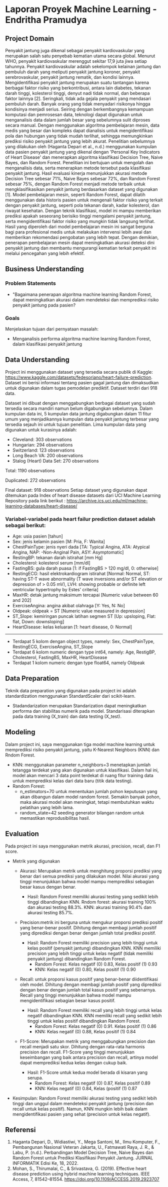 # Laporan Proyek Machine Learning - Endritha Pramudya

## Project Domain

Penyakit jantung juga dikenal sebagai penyakit kardiovaskular yang merupakan salah satu penyebab kematian utama secara global. Menurut WHO, penyakit kardiovaskular merenggut sekitar 17,9 juta jiwa setiap tahunnya. Penyakit kardiovaskular adalah sekelompok kelainan jantung dan pembuluh darah yang meliputi penyakit jantung koroner, penyakit serebrovaskular, penyakit jantung rematik, dan kondisi lainnya. Mengidentifikasi penyakit jantung merupakan suatu tantangan karena berbagai faktor risiko yang berkontribusi, antara lain diabetes, tekanan darah tinggi, kolesterol tinggi, denyut nadi tidak normal, dan beberapa faktor lainnya [2].   Seringkali, tidak ada gejala penyakit yang mendasari pembuluh darah. Banyak orang yang tidak menyadari risikonya hingga kondisinya menjadi serius.   Seiring dengan berkembangnya kemampuan komputasi dan pemrosesan data, teknologi dapat digunakan untuk menganalisis data dalam jumlah besar yang sebelumnya sulit diproses secara manual. Dengan menggunakan algoritma pembelajaran mesin, data medis yang besar dan kompleks dapat dianalisis untuk mengidentifikasi pola dan hubungan yang tidak mudah terlihat, sehingga memungkinkan prediksi risiko penyakit jantung yang lebih akurat. 
Penelitian sebelumnya yang dilakukan oleh (Haganta Depari et al., n.d.) menggunakan kumpulan data pasien penyakit jantung yang dikenal dengan 'Personal Key Indicators of Heart Disease' dan menerapkan algoritma klasifikasi Decision Tree, Naive Bayes, dan Random Forest. Penelitian ini bertujuan untuk mengolah dan menganalisis data, serta menerapkan metode tersebut pada klasifikasi penyakit jantung. Hasil evaluasi kinerja menunjukkan akurasi metode Decision Tree sebesar 71%, Naive Bayes sebesar 72%, dan Random Forest sebesar 75%, dengan Random Forest menjadi metode terbaik untuk mengklasifikasikan penyakit jantung berdasarkan dataset yang digunakan [1].
Model pembelajaran mesin, seperti Random Forest, dapat dilatih menggunakan data historis pasien untuk mengenali faktor risiko yang terkait dengan penyakit jantung, seperti pola tekanan darah, kadar kolesterol, dan riwayat kesehatan. Dengan teknik klasifikasi, model ini mampu memberikan prediksi apakah seseorang berisiko tinggi mengalami penyakit jantung, serta mengidentifikasi faktor risiko yang mungkin tidak langsung terlihat. Hasil yang diperoleh dari model pembelajaran mesin ini sangat berguna bagi para profesional medis untuk melakukan intervensi lebih awal dan memberikan rekomendasi pengobatan yang lebih tepat. Dengan demikian, penerapan pembelajaran mesin dapat meningkatkan akurasi deteksi dini penyakit jantung dan membantu mengurangi kematian terkait penyakit ini melalui pencegahan yang lebih efektif.

## Business Understanding

### Problem Statements

- "Bagaimana penerapan algoritma machine learning Random Forest, dapat meningkatkan akurasi dalam mendeteksi dan memprediksi risiko penyakit jantung pada pasien?

### Goals

Menjelaskan tujuan dari pernyataan masalah:
- Menganalisis performa algoritma machine learning Random Forest, dalam klasifikasi penyakit jantung

## Data Understanding
Project ini menggunakan dataset yang tersedia secara publik di Kaggle: https://www.kaggle.com/datasets/fedesoriano/heart-failure-prediction. Dataset ini berisi informasi tentang pasien gagal jantung dan dimaksudkan untuk digunakan dalam tugas pemodelan prediktif. Dataset terdiri dari 918 data.

Dataset ini dibuat dengan menggabungkan berbagai dataset yang sudah tersedia secara mandiri namun belum digabungkan sebelumnya. Dalam kumpulan data ini, 5 kumpulan data jantung digabungkan dalam 11 fitur umum yang menjadikannya kumpulan data penyakit jantung terbesar yang tersedia sejauh ini untuk tujuan penelitian.  Lima kumpulan data yang digunakan untuk kurasinya adalah:
- Cleveland: 303 observations
- Hungarian: 294 observations
- Switzerland: 123 observations
- Long Beach VA: 200 observations
- Stalog (Heart) Data Set: 270 observations
  
Total: 1190 observations

Duplicated: 272 observations

Final dataset: 918 observations
Setiap dataset yang digunakan dapat ditemukan pada Index of heart disease datasets dari UCI Machine Learning Repository pada link berikut : https://archive.ics.uci.edu/ml/machine-learning-databases/heart-disease/

### Variabel-variabel pada heart failur prediction dataset adalah sebagai berikut:
- Age: usia pasien [tahun]
- Sex: jenis kelamin pasien [M: Pria, F: Wanita]
- ChestPainType: jenis nyeri dada [TA: Typical Angina, ATA: Atypical Angina, NAP: -Non-Anginal Pain, ASY: Asymptomatic]
- RestingBP: tekanan darah istirahat [mm Hg]
- Cholesterol: kolesterol serum [mm/dl]
- FastingBS: gula darah puasa [1: if FastingBS > 120 mg/dl, 0: otherwise]
- RestingECG: hasil elektrokardiogram istirahat [Normal: Normal, ST: having ST-T wave abnormality (T wave inversions and/or ST elevation or depression of > 0.05 mV), LVH: showing probable or definite left ventricular hypertrophy by Estes' criteria]
- MaxHR: detak jantung maksimum tercapai [Numeric value between 60 and 202]
- ExerciseAngina: angina akibat olahraga [Y: Yes, N: No]
- Oldpeak: oldpeak = ST [Numeric value measured in depression]
- ST_Slope: kemiringan puncak latihan segmen ST [Up: upsloping, Flat: flat, Down: downsloping]
- HeartDisease: kelas keluaran [1: heart disease, 0: Normal]
--------------------------------------------------------------------------------------------------------------------------------------
- Terdapat 5 kolom dengan object types, namely: Sex, ChestPainType, RestingECG, ExerciseAngina, ST_Slope 
- Terdapat 6 kolom numeric dengan type int64, namely: Age, RestigBP, Cholesterol, FastingBS, MaxHR, HeartDisease
- Terdapat 1 kolom numeric dengan type float64, namely Oldpeak

  
## Data Preparation

Teknik data preparation yang digunakan pada project ini adalah standardization menggunakan StandardScaler dari scikit-learn. 
- Stadandarization merupakan 
Standarization dapat meningkatkan performa dan stabilitas numerik pada model. Standarisasi diterapkan pada data training (X_train) dan data testing (X_test).

## Modeling
Dalam project ini, saya menggunakan tiga model machine learning untuk memprediksi risiko penyakit jantung, yaitu K-Nearest Neighbors (KNN) dan Rndom Forest. 
- KNN: menggunakan parameter n_neighbors=3 menetapkan jumlah tetangga terdekat yang akan digunakan untuk klasifikasi. Dalam hal ini, model akan mencari 3 data point terdekat di ruang fitur training data untuk memprediksi kelas dari data baru (titik data testing).
- Random Forest:
  - n_estimators=70 untuk menentukan jumlah pohon keputusan yang akan dibangun dalam model random forest. Semakin banyak pohon, maka akurasi model akan meningkat, tetapi membutuhkan waktu pelatihan yang lebih lama.
  - random_state=42 seeding generator bilangan random untuk memastikan reprodusibilitas hasil.

## Evaluation
Pada project ini saya menggunakan metrik akurasi, precision, recall, dan F1 score.
- Metrik yang digunakan
  - Akurasi: Merupakan metrik untuk menghitung proporsi prediksi yang benar dari semua prediksi yang dilakukan model. Nilai akurasi yang tinggi menunjukkan bahwa model mampu memprediksi sebagian besar kasus dengan benar.
    - Hasil: Random Forest memiliki akurasi testing yang sedikit lebih tinggi dibandingkan KNN. Rndom forest: akurasi training 100% dan akurasi testing 88.3%. KNN: akurasi training 90.4% dan akurasi testing 85.7%.
      
  - Precision:metrik ini berguna untuk mengukur proporsi prediksi positif yang benar-benar positif. Dihitung dengan membagi jumlah positif yang diprediksi dengan benar dengan jumlah total prediksi positif.
     - Hasil: Random Forest memiliki precision yang lebih tinggi untuk kelas positif (penyakit jantung) dibandingkan KNN. KNN memiliki precision yang lebih tinggi untuk kelas negatif (tidak memiliki penyakit jantung) dibandingkan Random Forest.
         - Random Forest: Kelas negatif (0) 0.83, Kelas positif (1) 0.93
         - KNN: Kelas negatif (0) 0.80, Kelas positif (1) 0.90

  - Recall: untuk proporsi kasus positif yang benar-benar diidentifikasi oleh model. Dihitung dengan membagi jumlah positif yang diprediksi dengan benar dengan jumlah total kasus positif yang sebenarnya. Recall yang tinggi menunjukkan bahwa model mampu mengidentifikasi sebagian besar kasus positif.
      - Hasil: Random Forest memiliki recall yang lebih tinggi untuk kelas negatif dibandingkan KNN. KNN memiliki recall yang sedikit lebih tinggi untuk kelas positif dibandingkan Random Forest.
          - Random Forest: Kelas negatif (0) 0.91. Kelas positif (1) 0.86
          - KNN: Kelas negatif (0) 0.88, Kelas positif (1) 0.84
     
  -  F1-Score: Merupakan metrik yang menggabungkan precision dan recall menjadi satu skor. Dihitung dengan rata-rata harmonis precision dan recall.
F1-Score yang tinggi menunjukkan keseimbangan yang baik antara precision dan recall, artinya model dapat memprediksi kedua kelas dengan cukup baik.
      - Hasil: F1-Score untuk kedua model berada di kisaran yang serupa.
          - Random Forest: Kelas negatif (0) 0.87, Kelas positif 0.89
          - KNN: Kelas negatif (0) 0.84, Kelas (positif (1) 0.87

- Kesimpulan: Random Forest memiliki akurasi testing yang sedikit lebih tinggi dan unggul dalam mendeteksi penyakit jantung (precision dan recall untuk kelas positif). Namun, KNN mungkin lebih baik dalam mengidentifikasi pasien yang sehat (precision untuk kelas negatif). 



## Referensi
1. Haganta Depari, D., Widiastiwi, Y., Mega Santoni, M., Ilmu Komputer, F., Pembangunan Nasional Veteran Jakarta, U., Fatmawati Raya, J. R., & Labu, P. (n.d.). Perbandingan Model Decision Tree, Naive Bayes dan Random Forest untuk Prediksi Klasifikasi Penyakit Jantung. JURNAL INFORMATIK Edisi Ke, 18, 2022.
2. Mohan, S., Thirumalai, C., & Srivastava, G. (2019). Effective heart disease prediction using hybrid machine learning techniques. IEEE Access, 7, 81542–81554. https://doi.org/10.1109/ACCESS.2019.2923707
 
